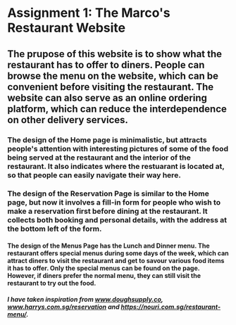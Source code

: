 # Assignment 1: The Marco's Restaurant Website

## The prupose of this website is to show what the restaurant has to offer to diners. People can browse the menu on the website, which can be convenient before visiting the restaurant. The website can also serve as an online ordering platform, which can reduce the interdependence on other delivery services.

### The design of the Home page is minimalistic, but attracts people's attention with interesting pictures of some of the food being served at the restaurant and the interior of the restaurant. It also indicates where the restuarant is located at, so that people can easily navigate their way here.

### The design of the Reservation Page is similar to the Home page, but now it involves a fill-in form for people who wish to make a reservation first before dining at the restaurant. It collects both booking and personal details, with the address at the bottom left of the form.

#### The design of the Menus Page has the Lunch and Dinner menu. The restaurant offers special menus during some days of the week, which can attract diners to visit the restaurant and get to savour various food items it has to offer. Only the special menus can be found on the page. However, if diners prefer the normal menu, they can still visit the restaurant to try out the food.

##### I have taken inspiration from www.doughsupply.co, www.harrys.com.sg/reservation and https://nouri.com.sg/restaurant-menu/.

